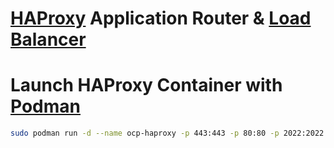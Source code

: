 # [HAProxy] Application Router & [Load Balancer]

# Launch HAProxy Container with [Podman]
```sh
sudo podman run -d --name ocp-haproxy -p 443:443 -p 80:80 -p 2022:2022 -v ~/.ccio/ocp-mini-stack/module/haproxy/aux/lib/haproxy.cfg:/usr/local/etc/haproxy/haproxy.cfg:ro -v ~/.ccio/ocp-mini-stack/module/haproxy/aux/lib/errors/:/usr/local/etc/haproxy/errors:ro  haproxy:latest
```

<!-- Markdown link & img dfn's -->
[Podman]:https://podman.io
[HAProxy]:https://haproxy.org
[Load Balancer]:https://blog.openshift.com/an-open-source-load-balancer-for-openshift/
